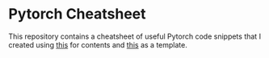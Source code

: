 # Pytorch Cheatsheet

This repository contains a cheatsheet of useful Pytorch code snippets that I created using 
[this](https://pytorch.org/tutorials/beginner/ptcheat.html) for contents and [this](https://www.overleaf.com/latex/templates/colourful-cheatsheet-template/qdsshbjktndd) as a template.
